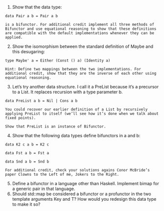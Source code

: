 1.    Show that the data type:

    data Pair a b = Pair a b

    is a bifunctor. For additional credit implement all three methods of Bifunctor and use equational reasoning to show that these definitions are compatible with the default implementations whenever they can be applied.
2.    Show the isomorphism between the standard definition of Maybe and this desugaring:

    type Maybe' a = Either (Const () a) (Identity a)

    Hint: Define two mappings between the two implementations. For additional credit, show that they are the inverse of each other using equational reasoning.
3.    Let’s try another data structure. I call it a PreList because it’s a precursor to a List. It replaces recursion with a type parameter b.

    data PreList a b = Nil | Cons a b

    You could recover our earlier definition of a List by recursively applying PreList to itself (we’ll see how it’s done when we talk about fixed points).

    Show that PreList is an instance of Bifunctor.
4.    Show that the following data types define bifunctors in a and b:

    data K2 c a b = K2 c

    data Fst a b = Fst a

    data Snd a b = Snd b

    For additional credit, check your solutions agains Conor McBride’s paper Clowns to the Left of me, Jokers to the Right.
5.    Define a bifunctor in a language other than Haskell. Implement bimap for a generic pair in that language.
6.    Should std::map be considered a bifunctor or a profunctor in the two template arguments Key and T? How would you redesign this data type to make it so?
